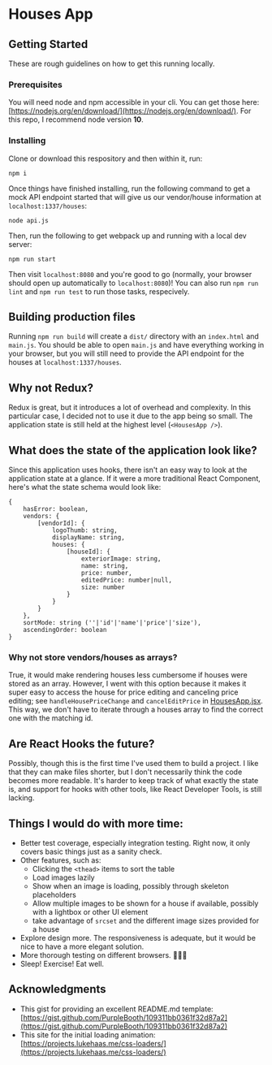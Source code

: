 # Houses App

## Getting Started

These are rough guidelines on how to get this running locally.

### Prerequisites

You will need node and npm accessible in your cli. You can get those here: [https://nodejs.org/en/download/](https://nodejs.org/en/download/). For this repo, I recommend node version **10**.

### Installing

Clone or download this respository and then within it, run:
```
npm i
```

Once things have finished installing, run the following command to get a mock API endpoint started that will give us our vendor/house information at `localhost:1337/houses`:
```
node api.js
```

Then, run the following to get webpack up and running with a local dev server:
```
npm run start
```

Then visit `localhost:8080` and you're good to go (normally, your browser should open up automatically to `localhost:8080`)! You can also run `npm run lint` and `npm run test` to run those tasks, respecively.


## Building production files

Running `npm run build` will create a `dist/` directory with an `index.html` and `main.js`. You should be able to open `main.js` and have everything working in your browser, but you will still need to provide the API endpoint for the houses at `localhost:1337/houses`.

## Why not Redux?

Redux is great, but it introduces a lot of overhead and complexity. In this particular case, I decided not to use it due to the app being so small. The application state is still held at the highest level (`<HousesApp />`).

## What does the state of the application look like?

Since this application uses hooks, there isn't an easy way to look at the application state at a glance. If it were a more traditional React Component, here's what the state schema would look like:

```
{
	hasError: boolean,
	vendors: {
		[vendorId]: {
			logoThumb: string,
			displayName: string,
			houses: {
				[houseId]: {
					exteriorImage: string,
					name: string,
					price: number,
					editedPrice: number|null,
					size: number
				}
			}
		}
	},
	sortMode: string (''|'id'|'name'|'price'|'size'),
	ascendingOrder: boolean
}
```

### Why not store vendors/houses as arrays?

True, it would make rendering houses less cumbersome if houses were stored as an array. However, I went with this option because it makes it super easy to access the house for price editing and canceling price editing; see `handleHousePriceChange` and `cancelEditPrice` in [HousesApp.jsx](https://github.com/RussHR/houses/blob/master/src/HousesApp.jsx). This way, we don't have to iterate through a houses array to find the correct one with the matching id.

## Are React Hooks the future?

Possibly, though this is the first time I've used them to build a project. I like that they can make files shorter, but I don't necessarily think the code becomes more readable. It's harder to keep track of what exactly the state is, and support for hooks with other tools, like React Developer Tools, is still lacking.

## Things I would do with more time:

* Better test coverage, especially integration testing. Right now, it only covers basic things just as a sanity check.
* Other features, such as:
  * Clicking the `<thead>` items to sort the table
  * Load images lazily
  * Show when an image is loading, possibly through skeleton placeholders
  * Allow multiple images to be shown for a house if available, possibly with a lightbox or other UI element
  * take advantage of `srcset` and the different image sizes provided for a house
* Explore design more. The responsiveness is adequate, but it would be nice to have a more elegant solution.
* More thorough testing on different browsers. 👀👀👀
* Sleep! Exercise! Eat well.


## Acknowledgments

* This gist for providing an excellent README.md template: [https://gist.github.com/PurpleBooth/109311bb0361f32d87a2](https://gist.github.com/PurpleBooth/109311bb0361f32d87a2)
* This site for the initial loading animation: [https://projects.lukehaas.me/css-loaders/](https://projects.lukehaas.me/css-loaders/)
